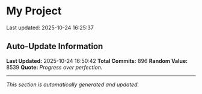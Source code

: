 # My Project


Last updated: 2025-10-24 16:25:37







































































































































































































































































































































































































































































































































































































































































































































































































































































































































































































































































































































































































































































































































## Auto-Update Information

**Last Updated:** 2025-10-24 16:50:42
**Total Commits:** 896
**Random Value:** 8539
**Quote:** _Progress over perfection._

---
_This section is automatically generated and updated._